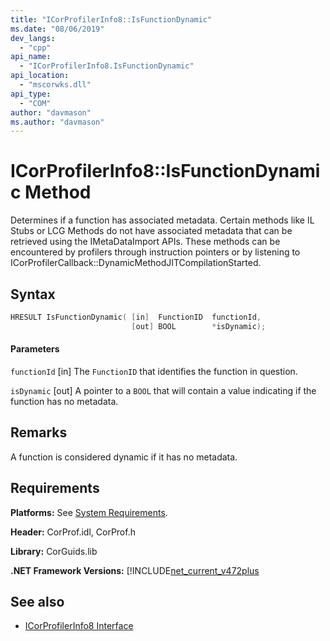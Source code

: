 ```yaml
---
title: "ICorProfilerInfo8::IsFunctionDynamic"
ms.date: "08/06/2019"
dev_langs: 
  - "cpp"
api_name: 
  - "ICorProfilerInfo8.IsFunctionDynamic"
api_location: 
  - "mscorwks.dll"
api_type: 
  - "COM"
author: "davmason"
ms.author: "davmason"
---
```

# ICorProfilerInfo8::IsFunctionDynamic Method
  
  Determines if a function has associated metadata. Certain methods like IL Stubs or LCG Methods do not have associated metadata that can be retrieved using the IMetaDataImport APIs. These methods can be encountered by profilers through instruction pointers or by listening to ICorProfilerCallback::DynamicMethodJITCompilationStarted.    
  
## Syntax  
  
```cpp
HRESULT IsFunctionDynamic( [in]  FunctionID  functionId,
                           [out] BOOL        *isDynamic);
```  
  
#### Parameters  
 `functionId`
  [in]  The `FunctionID` that identifies the function in question.

  `isDynamic`
  [out] A pointer to a `BOOL` that will contain a value indicating if the function has no metadata.

## Remarks  
 A function is considered dynamic if it has no metadata.

## Requirements  
 **Platforms:** See [System Requirements](../../../../docs/framework/get-started/system-requirements.md).  
  
 **Header:** CorProf.idl, CorProf.h  
  
 **Library:** CorGuids.lib  
  
 **.NET Framework Versions:** [!INCLUDE[net_current_v472plus](../../../../includes/net-current-v472plus.md)  
  
## See also
- [ICorProfilerInfo8 Interface](../../../../docs/framework/unmanaged-api/profiling/icorprofilerinfo8-interface.md)

